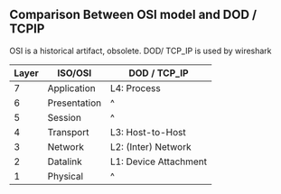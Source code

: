 
## Comparison Between OSI model and DOD / TCPIP

OSI is a historical artifact,  obsolete.
DOD/ TCP_IP is used by wireshark


| Layer | ISO/OSI      | DOD / TCP_IP          |
|-------|--------------|-----------------------|
| 7     | Application  | L4: Process           |
| 6     | Presentation | ^                     |
| 5     | Session      | ^                     |
| 4     | Transport    | L3: Host-to-Host      |
| 3     | Network      | L2: (Inter) Network   |
| 2     | Datalink     | L1: Device Attachment |
| 1     | Physical     | ^                     |
